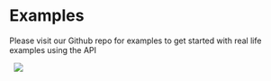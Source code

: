 # Examples

Please visit our Github repo for examples to get started with real life examples using the API

&nbsp;&nbsp;[<img src="images/github.png">](http://github.com/dctdevelop/pegasus)
